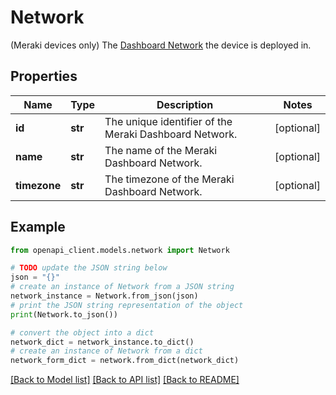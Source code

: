 # Network

(Meraki devices only) The [Dashboard Network](https://documentation.meraki.com/General_Administration/Organizations_and_Networks/Creating_and_Deleting_Dashboard_Networks) the device is deployed in.

## Properties

Name | Type | Description | Notes
------------ | ------------- | ------------- | -------------
**id** | **str** | The unique identifier of the Meraki Dashboard Network. | [optional] 
**name** | **str** | The name of the Meraki Dashboard Network. | [optional] 
**timezone** | **str** | The timezone of the Meraki Dashboard Network. | [optional] 

## Example

```python
from openapi_client.models.network import Network

# TODO update the JSON string below
json = "{}"
# create an instance of Network from a JSON string
network_instance = Network.from_json(json)
# print the JSON string representation of the object
print(Network.to_json())

# convert the object into a dict
network_dict = network_instance.to_dict()
# create an instance of Network from a dict
network_form_dict = network.from_dict(network_dict)
```
[[Back to Model list]](../README.md#documentation-for-models) [[Back to API list]](../README.md#documentation-for-api-endpoints) [[Back to README]](../README.md)


